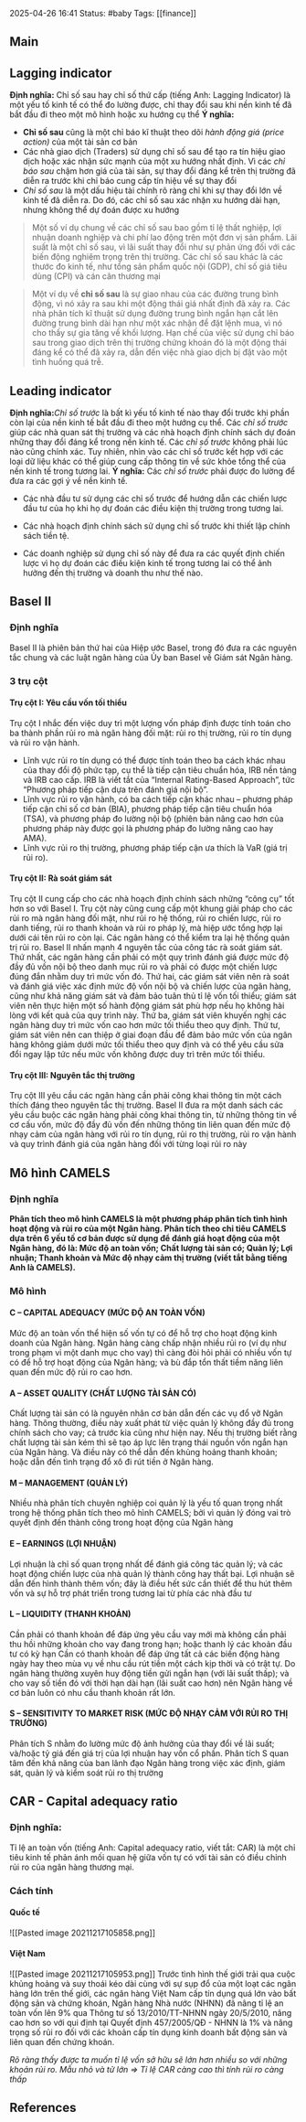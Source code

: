 2025-04-26 16:41
Status: #baby
Tags: [[finance]]
## Main

## Lagging indicator
**Định nghĩa:** Chỉ số sau hay chỉ số thứ cấp (tiếng Anh: Lagging Indicator) là một yếu tố kinh tế có thể đo lường được, chỉ thay đổi sau khi nền kinh tế đã bắt đầu đi theo một mô hình hoặc xu hướng cụ thể
**Ý nghĩa:** 
- **Chỉ số sau** cũng là một chỉ báo kĩ thuật theo dõi _hành động giá (price action)_ của một tài sản cơ bản
- Các nhà giao dịch (Traders) sử dụng chỉ số sau để tạo ra tín hiệu giao dịch hoặc xác nhận sức mạnh của một xu hướng nhất định. Vì các _chỉ báo sau_ chậm hơn giá của tài sản, sự thay đổi đáng kể trên thị trường đã diễn ra trước khi chỉ báo cung cấp tín hiệu về sự thay đổi
- _Chỉ số sau_ là một dấu hiệu tài chính rõ ràng chỉ khi sự thay đổi lớn về kinh tế đã diễn ra. Do đó, các chỉ số sau xác nhận xu hướng dài hạn, nhưng không thể dự đoán được xu hướng

> Một số ví dụ chung về các chỉ số sau bao gồm tỉ lệ thất nghiệp, lợi nhuận doanh nghiệp và chi phí lao động trên một đơn vị sản phẩm. Lãi suất là một chỉ số sau, vì lãi suất thay đổi như sự phản ứng đối với các biến động nghiêm trọng trên thị trường. Các chỉ số sau khác là các thước đo kinh tế, như tổng sản phẩm quốc nội (GDP), chỉ số giá tiêu dùng (CPI) và cán cân thương mại

> Một ví dụ về **chỉ số sau** là sự giao nhau của các đường trung bình động, vì nó xảy ra sau khi một động thái giá nhất định đã xảy ra.
Các nhà phân tích kĩ thuật sử dụng đường trung bình ngắn hạn cắt lên đường trung bình dài hạn như một xác nhận để đặt lệnh mua, vì nó cho thấy sự gia tăng về khối lượng. Hạn chế của việc sử dụng chỉ báo sau trong giao dịch trên thị trường chứng khoán đó là một động thái đáng kể có thể đã xảy ra, dẫn đến việc nhà giao dịch bị đặt vào một tình huống quá trễ.

## Leading indicator
**Định nghĩa:**_Chỉ số trước_ là bất kì yếu tố kinh tế nào thay đổi trước khi phần còn lại của nền kinh tế bắt đầu đi theo một hướng cụ thể. Các _chỉ số trước_ giúp các nhà quan sát thị trường và các nhà hoạch định chính sách dự đoán những thay đổi đáng kể trong nền kinh tế. Các _chỉ số trước_ không phải lúc nào cũng chính xác. Tuy nhiên, nhìn vào các chỉ số trước kết hợp với các loại dữ liệu khác có thể giúp cung cấp thông tin về sức khỏe tổng thể của nền kinh tế trong tương lai.
**Ý nghĩa:**
Các _chỉ số trước_ phải được đo lường để đưa ra các gợi ý về nền kinh tế.

+ Các nhà đầu tư sử dụng các chỉ số trước để hướng dẫn các chiến lược đầu tư của họ khi họ dự đoán các điều kiện thị trường trong tương lai.

+ Các nhà hoạch định chính sách sử dụng chỉ số trước khi thiết lập chính sách tiền tệ.

+ Các doanh nghiệp sử dụng chỉ số này để đưa ra các quyết định chiến lược vì họ dự đoán các điều kiện kinh tế trong tương lai có thể ảnh hưởng đến thị trường và doanh thu như thế nào.

## Basel II 
### Định nghĩa
Basel II là phiên bản thứ hai của Hiệp ước Basel, trong đó đưa ra các nguyên tắc chung và các luật ngân hàng của Ủy ban Basel về Giám sát Ngân hàng.
### 3 trụ cột
#### Trụ cột I: Yêu cầu vốn tối thiểu
Trụ cột I nhắc đến việc duy trì một lượng vốn pháp định được tính toán cho ba thành phần rủi ro mà ngân hàng đối mặt: rủi ro thị trường, rủi ro tín dụng và rủi ro vận hành.
- Lĩnh vực rủi ro tín dụng có thể được tính toán theo ba cách khác nhau của thay đổi độ phức tạp, cụ thể là tiếp cận tiêu chuẩn hóa, IRB nền tảng và IRB cao cấp. IRB là viết tắt của “Internal Rating-Based Approach”, tức “Phương pháp tiếp cận dựa trên đánh giá nội bộ”.
- Lĩnh vực rủi ro vận hành, có ba cách tiếp cận khác nhau – phương pháp tiếp cận chỉ số cơ bản (BIA), phương pháp tiếp cận tiêu chuẩn hóa (TSA), và phương pháp đo lường nội bộ (phiên bản nâng cao hơn của phương pháp này được gọi là phương pháp đo lường nâng cao hay AMA).
- Lĩnh vực rủi ro thị trường, phương pháp tiếp cận ưa thích là VaR (giá trị rủi ro).

#### Trụ cột II: Rà soát giám sát
Trụ cột II cung cấp cho các nhà hoạch định chính sách những “công cụ” tốt hơn so với Basel I. Trụ cột này cũng cung cấp một khung giải pháp cho các rủi ro mà ngân hàng đối mặt, như rủi ro hệ thống, rủi ro chiến lược, rủi ro danh tiếng, rủi ro thanh khoản và rủi ro pháp lý, mà hiệp ước tổng hợp lại dưới cái tên rủi ro còn lại. Các ngân hàng có thể kiểm tra lại hệ thống quản trị rủi ro.
Basel II nhấn mạnh 4 nguyên tắc của công tác rà soát giám sát. Thứ nhất, các ngân hàng cần phải có một quy trình đánh giá được mức độ đầy đủ vốn nội bộ theo danh mục rủi ro và phải có được một chiến lược đúng đắn nhằm duy trì mức vốn đó. Thứ hai, các giám sát viên nên rà soát và đánh giá việc xác định mức độ vốn nội bộ và chiến lược của ngân hàng, cũng như khả năng giám sát và đảm bảo tuân thủ tỉ lệ vốn tối thiểu; giám sát viên nên thực hiện một số hành động giám sát phù hợp nếu họ không hài lòng với kết quả của quy trình này. Thứ ba, giám sát viên khuyến nghị các ngân hàng duy trì mức vốn cao hơn mức tối thiểu theo quy định. Thứ tư, giám sát viên nên can thiệp ở giai đoạn đầu để đảm bảo mức vốn của ngân hàng không giảm dưới mức tối thiểu theo quy định và có thể yêu cầu sửa đổi ngay lập tức nếu mức vốn không được duy trì trên mức tối thiểu.
#### Trụ cột III: Nguyên tắc thị trường
Trụ cột III yêu cầu các ngân hàng cần phải công khai thông tin một cách thích đáng theo nguyên tắc thị trường. Basel II đưa ra một danh sách các yêu cầu buộc các ngân hàng phải công khai thông tin, từ những thông tin về cơ cấu vốn, mức độ đầy đủ vốn đến những thông tin liên quan đến mức độ nhạy cảm của ngân hàng với rủi ro tín dụng, rủi ro thị trường, rủi ro vận hành và quy trình đánh giá của ngân hàng đối với từng loại rủi ro này

## Mô hình CAMELS 
### Định nghĩa
**Phân tích theo mô hình CAMELS là một phương pháp phân tích tình hình hoạt động và rủi ro của một Ngân hàng. Phân tích theo chỉ tiêu CAMELS dựa trên 6 yếu tố cơ bản được sử dụng để đánh giá hoạt động của một Ngân hàng, đó là: Mức độ an toàn vốn; Chất lượng tài sản có; Quản lý; Lợi nhuận; Thanh khoản và Mức độ nhạy cảm thị trường (viết tắt bằng tiếng Anh là CAMELS).**
### Mô hình 
####  C – CAPITAL ADEQUACY (MỨC ĐỘ AN TOÀN VỐN)
Mức độ an toàn vốn thể hiện số vốn tự có để hỗ trợ cho hoạt động kinh doanh của Ngân hàng. Ngân hàng càng chấp nhận nhiều rủi ro (ví dụ như trong phạm vi một danh mục cho vay) thì càng đòi hỏi phải có nhiều vốn tự có để hỗ trợ hoạt động của Ngân hàng; và bù đắp tổn thất tiềm năng liên quan đến mức độ rủi ro cao hơn.
#### A – ASSET QUALITY (CHẤT LƯỢNG TÀI SẢN CÓ)
Chất lượng tài sản có là nguyên nhân cơ bản dẫn đến các vụ đổ vỡ Ngân hàng. Thông thường, điều này xuất phát từ việc quản lý không đầy đủ trong chính sách cho vay; cả trước kia cũng như hiện nay. Nếu thị trường biết rằng chất lượng tài sản kém thì sẽ tạo áp lực lên trạng thái nguồn vốn ngắn hạn của Ngân hàng. Và điều này có thể dẫn đến khủng hoảng thanh khoản; hoặc dẫn đến tình trạng đổ xô đi rút tiền ở Ngân hàng.
#### M – MANAGEMENT (QUẢN LÝ)
Nhiều nhà phân tích chuyên nghiệp coi quản lý là yếu tố quan trọng nhất trong hệ thống phân tích theo mô hình CAMELS; bởi vì quản lý đóng vai trò quyết định đến thành công trong hoạt động của Ngân hàng
#### E – EARNINGS (LỢI NHUẬN)
Lợi nhuận là chỉ số quan trọng nhất để đánh giá công tác quản lý; và các hoạt động chiến lược của nhà quản lý thành công hay thất bại. Lợi nhuận sẽ dẫn đến hình thành thêm vốn; đây là điều hết sức cần thiết để thu hút thêm vốn và sự hỗ trợ phát triển trong tương lai từ phía các nhà đầu tư
#### L – LIQUIDITY (THANH KHOẢN)
Cần phải có thanh khoản để đáp ứng yêu cầu vay mới mà không cần phải thu hồi những khoản cho vay đang trong hạn; hoặc thanh lý các khoản đầu tư có kỳ hạn
Cần có thanh khoản để đáp ứng tất cả các biến động hàng ngày hay theo mùa vụ về nhu cầu rút tiền một cách kịp thời và có trật tự. Do ngân hàng thường xuyên huy động tiền gửi ngắn hạn (với lãi suất thấp); và cho vay số tiền đó với thời hạn dài hạn (lãi suất cao hơn) nên Ngân hàng về cơ bản luôn có nhu cầu thanh khoản rất lớn.
#### S – SENSITIVITY TO MARKET RISK (MỨC ĐỘ NHẠY CẢM VỚI RỦI RO THỊ TRƯỜNG)
Phân tích S nhằm đo lường mức độ ảnh hưởng của thay đổi về lãi suất; và/hoặc tỷ giá đến giá trị của lợi nhuận hay vốn cổ phần. Phân tích S quan tâm đến khả năng của ban lãnh đạo Ngân hàng trong việc xác định, giám sát, quản lý và kiểm soát rủi ro thị trường

## CAR - Capital adequacy ratio
### Định nghĩa:
Tỉ lệ an toàn vốn (tiếng Anh: Capital adequacy ratio, viết tắt: CAR) là một chỉ tiêu kinh tế phản ánh mối quan hệ giữa vốn tự có với tài sản có điều chỉnh rủi ro của ngân hàng thương mại.
### Cách tính
#### Quốc tế 
![[Pasted image 20211217105858.png]]
#### Việt Nam
![[Pasted image 20211217105953.png]]
Trước tình hình thế giới trải qua cuộc khủng hoảng và suy thoái kéo dài cùng với sự sụp đổ của một loạt các ngân hàng lớn trên thế giới, các ngân hàng Việt Nam cấp tín dụng quá lớn vào bất động sản và chứng khoán, Ngân hàng Nhà nước (NHNN) đã nâng tỉ lệ an toàn vốn lên 9% qua Thông tư số 13/2010/TT-NHNN ngày 20/5/2010, nâng cao hơn so với qui định tại Quyết định 457/2005/QĐ - NHNN là 1% và nâng trọng số rủi ro đối với các khoản cấp tín dụng kinh doanh bất động sản và liên quan đến chứng khoán.

*Rõ ràng thấy được ta muốn tỉ lệ vốn sở hữu sẽ lớn hơn nhiều so với những khoản rủi ro. Mẫu nhỏ và tử lớn => Tỉ lệ CAR càng cao thì tính rủi ro càng thấp*
	

## References




